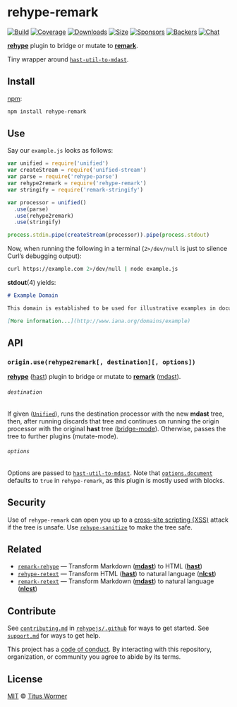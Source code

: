 # rehype-remark

[![Build][build-badge]][build]
[![Coverage][coverage-badge]][coverage]
[![Downloads][downloads-badge]][downloads]
[![Size][size-badge]][size]
[![Sponsors][sponsors-badge]][collective]
[![Backers][backers-badge]][collective]
[![Chat][chat-badge]][chat]

[**rehype**][rehype] plugin to bridge or mutate to [**remark**][remark].

Tiny wrapper around [`hast-util-to-mdast`][to-mdast].

## Install

[npm][]:

```sh
npm install rehype-remark
```

## Use

Say our `example.js` looks as follows:

```js
var unified = require('unified')
var createStream = require('unified-stream')
var parse = require('rehype-parse')
var rehype2remark = require('rehype-remark')
var stringify = require('remark-stringify')

var processor = unified()
  .use(parse)
  .use(rehype2remark)
  .use(stringify)

process.stdin.pipe(createStream(processor)).pipe(process.stdout)
```

Now, when running the following in a terminal (`2>/dev/null` is just to
silence Curl’s debugging output):

```sh
curl https://example.com 2>/dev/null | node example.js
```

**stdout**(4) yields:

```markdown
# Example Domain

This domain is established to be used for illustrative examples in documents. You may use this domain in examples without prior coordination or asking for permission.

[More information...](http://www.iana.org/domains/example)
```

## API

### `origin.use(rehype2remark[, destination][, options])`

[**rehype**][rehype] ([hast][]) plugin to bridge or mutate to
[**remark**][remark] ([mdast][]).

###### `destination`

If given ([`Unified`][processor]), runs the destination processor with the new
**mdast** tree, then, after running discards that tree and continues on running
the origin processor with the original **hast** tree ([bridge-mode][bridge]).
Otherwise, passes the tree to further plugins (mutate-mode).

###### `options`

Options are passed to [`hast-util-to-mdast`][to-mdast].
Note that [`options.document`][document] defaults to `true` in `rehype-remark`,
as this plugin is mostly used with blocks.

## Security

Use of `rehype-remark` can open you up to a [cross-site scripting (XSS)][xss]
attack if the tree is unsafe.
Use [`rehype-sanitize`][sanitize] to make the tree safe.

## Related

*   [`remark-rehype`](https://github.com/remarkjs/remark-rehype)
    — Transform Markdown ([**mdast**][mdast]) to HTML ([**hast**][hast])
*   [`rehype-retext`](https://github.com/rehypejs/rehype-retext)
    — Transform HTML ([**hast**][hast]) to natural language ([**nlcst**][nlcst])
*   [`remark-retext`](https://github.com/remarkjs/remark-retext)
    — Transform Markdown ([**mdast**][mdast]) to natural language
    ([**nlcst**][nlcst])

## Contribute

See [`contributing.md`][contributing] in [`rehypejs/.github`][health] for ways
to get started.
See [`support.md`][support] for ways to get help.

This project has a [code of conduct][coc].
By interacting with this repository, organization, or community you agree to
abide by its terms.

## License

[MIT][license] © [Titus Wormer][author]

<!-- Definitions -->

[build-badge]: https://img.shields.io/travis/rehypejs/rehype-remark.svg

[build]: https://travis-ci.org/rehypejs/rehype-remark

[coverage-badge]: https://img.shields.io/codecov/c/github/rehypejs/rehype-remark.svg

[coverage]: https://codecov.io/github/rehypejs/rehype-remark

[downloads-badge]: https://img.shields.io/npm/dm/rehype-remark.svg

[downloads]: https://www.npmjs.com/package/rehype-remark

[size-badge]: https://img.shields.io/bundlephobia/minzip/rehype-remark.svg

[size]: https://bundlephobia.com/result?p=rehype-remark

[sponsors-badge]: https://opencollective.com/unified/sponsors/badge.svg

[backers-badge]: https://opencollective.com/unified/backers/badge.svg

[collective]: https://opencollective.com/unified

[chat-badge]: https://img.shields.io/badge/chat-discussions-success.svg

[chat]: https://github.com/rehypejs/rehype/discussions

[npm]: https://docs.npmjs.com/cli/install

[health]: https://github.com/rehypejs/.github

[contributing]: https://github.com/rehypejs/.github/blob/HEAD/contributing.md

[support]: https://github.com/rehypejs/.github/blob/HEAD/support.md

[coc]: https://github.com/rehypejs/.github/blob/HEAD/code-of-conduct.md

[license]: license

[author]: https://wooorm.com

[remark]: https://github.com/remarkjs/remark

[rehype]: https://github.com/rehypejs/rehype

[mdast]: https://github.com/syntax-tree/mdast

[hast]: https://github.com/syntax-tree/hast

[nlcst]: https://github.com/syntax-tree/nlcst

[processor]: https://github.com/unifiedjs/unified#processor

[bridge]: https://github.com/unifiedjs/unified#processing-between-syntaxes

[to-mdast]: https://github.com/syntax-tree/hast-util-to-mdast

[document]: https://github.com/syntax-tree/hast-util-to-mdast#optionsdocument

[xss]: https://en.wikipedia.org/wiki/Cross-site_scripting

[sanitize]: https://github.com/rehypejs/rehype-sanitize
